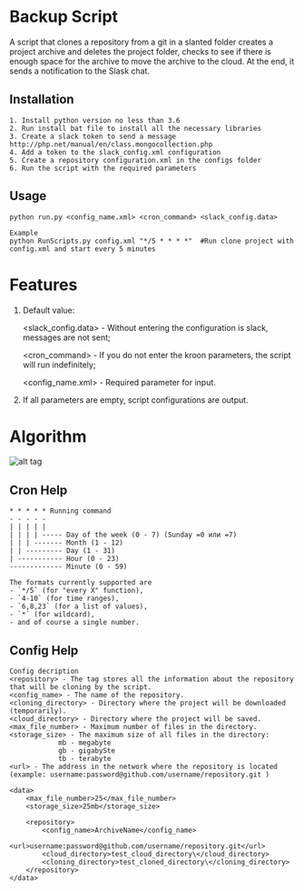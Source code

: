 # Backup Script 
A script that clones a repository from a git in a slanted folder creates a project archive and deletes the project folder, checks to see if there is enough space for the archive to move the archive to the cloud. At the end, it sends a notification to the Slask chat.

## Installation
```
1. Install python version no less than 3.6
2. Run install bat file to install all the necessary libraries
3. Create a slack token to send a message http://php.net/manual/en/class.mongocollection.php
4. Add a token to the slack_config.xml configuration
5. Create a repository configuration.xml in the configs folder
6. Run the script with the required parameters
```

## Usage
```
python run.py <config_name.xml> <cron_command> <slack_config.data>

Example
python RunScripts.py config.xml "*/5 * * * *"  #Run clone project with config.xml and start every 5 minutes
```

# Features
1. Default value:

	<slack_config.data> - Without entering the configuration is slack, messages are not sent;
	
	<cron_command> - If you do not enter the kroon parameters, the script will run indefinitely;
	
	<config_name.xml> - Required parameter for input.
	
2. If all parameters are empty, script configurations are output.

	
# Algorithm


![alt tag](https://pp.userapi.com/c841637/v841637180/a42a/dLeO3KRGjoc.jpg "Algorithm of the script")
	
## Cron Help
    * * * * * Running command
    - - - - -
    | | | | |
    | | | | ----- Day of the week (0 - 7) (Sunday =0 или =7)
    | | | ------- Month (1 - 12)
    | | --------- Day (1 - 31)
    | ----------- Hour (0 - 23)
    ------------- Minute (0 - 59)

	The formats currently supported are
	- `*/5` (for "every X" function),
	- `4-10` (for time ranges),
	- `6,8,23` (for a list of values),
	- `*` (for wildcard),
	- and of course a single number.
	
	
## Config Help
```
Config decription
<repository> - The tag stores all the information about the repository that will be cloning by the script.
<config_name> - The name of the repository.
<cloning_directory> - Directory where the project will be downloaded (temporarily).
<cloud_directory> - Directory where the project will be saved.
<max_file_number> - Maximum number of files in the directory.
<storage_size> - The maximum size of all files in the directory:
			mb - megabyte  
			gb - gigabySte 
			tb - terabyte
<url> - The address in the network where the repository is located (example: username:password@github.com/username/repository.git )
```

```
<data>
	<max_file_number>25</max_file_number>
	<storage_size>25mb</storage_size>

    <repository>
		<config_name>ArchiveName</config_name>
		<url>username:password@github.com/username/repository.git</url>
		<cloud_directory>test_cloud_directory\</cloud_directory>
		<cloning_directory>test_cloned_directory\</cloning_directory>
    </repository>
</data>
```
